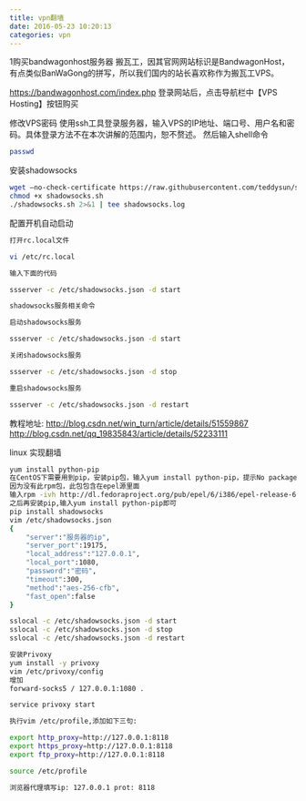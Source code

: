 ```yaml
---
title: vpn翻墙
date: 2016-05-23 10:20:13
categories: vpn
---
```

1购买bandwagonhost服务器
搬瓦工，因其官网网站标识是BandwagonHost，有点类似BanWaGong的拼写，所以我们国内的站长喜欢称作为搬瓦工VPS。

https://bandwagonhost.com/index.php
登录网站后，点击导航栏中【VPS Hosting】按钮购买


修改VPS密码
使用ssh工具登录服务器，输入VPS的IP地址、端口号、用户名和密码。具体登录方法不在本次讲解的范围内，恕不赘述。
然后输入shell命令
```bash
passwd
```

安装shadowsocks
```bash
wget –no-check-certificate https://raw.githubusercontent.com/teddysun/shadowsocks_install/master/shadowsocks.sh  
chmod +x shadowsocks.sh  
./shadowsocks.sh 2>&1 | tee shadowsocks.log  
```

配置开机自动启动
```bash
打开rc.local文件

vi /etc/rc.local

输入下面的代码

ssserver -c /etc/shadowsocks.json -d start

shadowsocks服务相关命令

启动shadowsocks服务

ssserver -c /etc/shadowsocks.json -d start

关闭shadowsocks服务

ssserver -c /etc/shadowsocks.json -d stop

重启shadowsocks服务

ssserver -c /etc/shadowsocks.json -d restart
```
教程地址: 
http://blog.csdn.net/win_turn/article/details/51559867
http://blog.csdn.net/qq_19835843/article/details/52233111

linux 实现翻墙
```bash
yum install python-pip
在CentOS下需要用到pip，安装pip包，输入yum install python-pip，提示No package python-pip available.Error: Nothing to do
因为没有此rpm包，此包包含在epel源里面
输入rpm -ivh http://dl.fedoraproject.org/pub/epel/6/i386/epel-release-6-8.noarch.rpm ，
之后再安装pip,输入yum install python-pip即可
pip install shadowsocks
vim /etc/shadowsocks.json
{
    "server":"服务器的ip",
    "server_port":19175,
    "local_address":"127.0.0.1",
    "local_port":1080,
    "password":"密码",
    "timeout":300,
    "method":"aes-256-cfb",
    "fast_open":false
}

sslocal -c /etc/shadowsocks.json -d start
sslocal -c /etc/shadowsocks.json -d stop
sslocal -c /etc/shadowsocks.json -d restart

安装Privoxy
yum install -y privoxy
vim /etc/privoxy/config
增加
forward-socks5 / 127.0.0.1:1080 .

service privoxy start

执行vim /etc/profile,添加如下三句:

export http_proxy=http://127.0.0.1:8118
export https_proxy=http://127.0.0.1:8118
export ftp_proxy=http://127.0.0.1:8118

source /etc/profile

浏览器代理填写ip: 127.0.0.1 prot: 8118

```